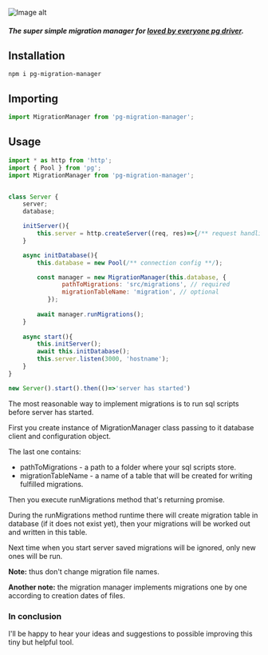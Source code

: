 ![Image alt](https://github.com/AlekseyKowalsky/pg-migration-manager/raw/master/assets/_birds.png)

##### The super simple migration manager for [loved by everyone pg driver](https://www.npmjs.com/package/pg).


## Installation
```shell
npm i pg-migration-manager
```


## Importing

```js
import MigrationManager from 'pg-migration-manager';
```

## Usage
```js
import * as http from 'http';
import { Pool } from 'pg';
import MigrationManager from 'pg-migration-manager';


class Server { 
    server;
    database;    

    initServer(){
        this.server = http.createServer((req, res)=>{/** request handling **/})
    } 

    async initDatabase(){
        this.database = new Pool(/** connection config **/);

        const manager = new MigrationManager(this.database, {
               pathToMigrations: 'src/migrations', // required
               migrationTableName: 'migration', // optional
           });
        
        await manager.runMigrations();
    }
    
    async start(){
        this.initServer();
        await this.initDatabase();
        this.server.listen(3000, 'hostname');
    }   
}

new Server().start().then(()=>'server has started')
```
The most reasonable way to implement migrations is to run sql scripts before server has started. 

First you create instance of MigrationManager class passing to it database client and configuration object.

The last one contains:
* pathToMigrations - a path to a folder where your sql scripts store.
* migrationTableName - a name of a table that will be created for writing fulfilled migrations. 

Then you execute runMigrations method that's returning promise.

During the runMigrations method runtime there will create migration table in database (if it does not exist yet), then your migrations will be worked out and written in this table.

Next time when you start server saved migrations will be ignored, only new ones will be run.
 
 **Note:**  thus don't change migration file names.
 
 **Another note:** the migration manager implements migrations one by one according to creation dates of  files.
 
### In conclusion
 
 I'll be happy to hear your ideas and suggestions to possible improving this tiny but helpful tool.
